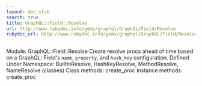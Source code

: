 ```yaml
---
layout: doc_stub
search: true
title: GraphQL::Field::Resolve
url: http://www.rubydoc.info/gems/graphql/GraphQL/Field/Resolve
rubydoc_url: http://www.rubydoc.info/gems/graphql/GraphQL/Field/Resolve
---
```


Module: GraphQL::Field::Resolve
Create resolve procs ahead of time based on a GraphQL::Field's
`name`, `property`, and `hash_key` configuration. 
Defined Under Namespace:
BuiltInResolve, HashKeyResolve, MethodResolve, NameResolve (classes)
Class methods:
create_proc
Instance methods:
create_proc

